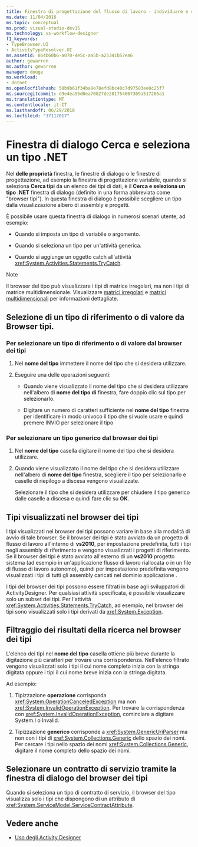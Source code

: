 ```yaml
---
title: Finestra di progettazione del flusso di lavoro - individuare e selezionare una finestra di dialogo tipo .NET
ms.date: 11/04/2016
ms.topic: conceptual
ms.prod: visual-studio-dev15
ms.technology: vs-workflow-designer
f1_keywords:
- TypeBrowser.UI
- ActivityTypeResolver.UI
ms.assetid: 864b60b6-a070-4e5c-aa5b-a25341b57ea6
author: gewarren
ms.author: gewarren
manager: douge
ms.workload:
- dotnet
ms.openlocfilehash: 50b9b61f34ba9e78efd8bc40c7d97583ee0c25f7
ms.sourcegitcommit: d9e4ea95d0ea70827de281754067309a517205a1
ms.translationtype: MT
ms.contentlocale: it-IT
ms.lasthandoff: 06/29/2018
ms.locfileid: "37117017"
---
```

# <a name="browse-and-select-a-net-type-dialog-box"></a>Finestra di dialogo Cerca e seleziona un tipo .NET

Nel **delle proprietà** finestra, le finestre di dialogo o le finestre di progettazione, ad esempio la finestra di progettazione variabile, quando si seleziona **Cerca tipi** da un elenco dei tipi di dati, è il **Cerca e seleziona un tipo .NET** finestra di dialogo (definito in una forma abbreviata come "browser tipi"). In questa finestra di dialogo è possibile scegliere un tipo dalla visualizzazione albero di assembly e progetti.

 È possibile usare questa finestra di dialogo in numerosi scenari utente, ad esempio:

-   Quando si imposta un tipo di variabile o argomento.

-   Quando si seleziona un tipo per un'attività generica.

-   Quando si aggiunge un oggetto catch all'attività <xref:System.Activities.Statements.TryCatch>.

> [!NOTE]
> Il browser del tipo può visualizzare i tipi di matrice irregolari, ma non i tipi di matrice multidimensionale. Visualizzare [matrici irregolari](http://go.microsoft.com/fwlink/?LinkId=195226) e [matrici multidimensionali](http://go.microsoft.com/fwlink/?LinkId=195227) per informazioni dettagliate.

## <a name="selecting-a-value-or-reference-type-from-the-type-browser"></a>Selezione di un tipo di riferimento o di valore da Browser tipi.

### <a name="to-select-a-value-or-reference-type-from-the-type-browser"></a>Per selezionare un tipo di riferimento o di valore dal browser dei tipi

1.  Nel **nome del tipo** immettere il nome del tipo che si desidera utilizzare.

2.  Eseguire una delle operazioni seguenti:

    -   Quando viene visualizzato il nome del tipo che si desidera utilizzare nell'albero di **nome del tipo di** finestra, fare doppio clic sul tipo per selezionarlo.

    -   Digitare un numero di caratteri sufficiente nel **nome del tipo** finestra per identificare in modo univoco il tipo che si vuole usare e quindi premere INVIO per selezionare il tipo

### <a name="to-select-a-generic-type-from-the-type-browser"></a>Per selezionare un tipo generico dal browser dei tipi

1.  Nel **nome del tipo** casella digitare il nome del tipo che si desidera utilizzare.

2.  Quando viene visualizzato il nome del tipo che si desidera utilizzare nell'albero di **nome del tipo** finestra, scegliere il tipo per selezionarlo e caselle di riepilogo a discesa vengono visualizzate.

     Selezionare il tipo che si desidera utilizzare per chiudere il tipo generico dalle caselle a discesa e quindi fare clic su **OK**.

## <a name="types-displayed-in-the-type-browser"></a>Tipi visualizzati nel browser dei tipi
 I tipi visualizzati nel browser dei tipi possono variare in base alla modalità di avvio di tale browser. Se il browser dei tipi è stato avviato da un progetto di flusso di lavoro all'interno di **vs2010**, per impostazione predefinita, tutti i tipi negli assembly di riferimento e vengono visualizzati i progetti di riferimento. Se il browser dei tipi è stato avviato all'esterno di un **vs2010** progetto sistema (ad esempio in un'applicazione flusso di lavoro riallocata o in un file di flusso di lavoro autonomo), quindi per impostazione predefinita vengono visualizzati i tipi di tutti gli assembly caricati nel dominio applicazione .

 I tipi del browser dei tipi possono essere filtrati in base agli sviluppatori di ActivityDesigner. Per qualsiasi attività specificata, è possibile visualizzare solo un subset dei tipi. Per l'attività <xref:System.Activities.Statements.TryCatch>, ad esempio, nel browser dei tipi sono visualizzati solo i tipi derivati da <xref:System.Exception>.

## <a name="filtering-search-results-in-the-type-browser"></a>Filtraggio dei risultati della ricerca nel browser dei tipi
 L'elenco dei tipi nel **nome del tipo** casella ottiene più breve durante la digitazione più caratteri per trovare una corrispondenza. Nell'elenco filtrato vengono visualizzati solo i tipi il cui nome completo inizia con la stringa digitata oppure i tipi il cui nome breve inizia con la stringa digitata.

 Ad esempio:

1.  Tipizzazione **operazione** corrisponda <xref:System.OperationCanceledException> ma non <xref:System.InvalidOperationException>. Per trovare la corrispondenza con <xref:System.InvalidOperationException>, cominciare a digitare System.I o Invalid.

2.  Tipizzazione **generico** corrisponde a <xref:System.GenericUriParser> ma non con i tipi di <xref:System.Collections.Generic> dello spazio dei nomi. Per cercare i tipi nello spazio dei nomi <xref:System.Collections.Generic>, digitare il nome completo dello spazio dei nomi.

## <a name="selecting-a-service-contract-using-the-type-browser-dialog"></a>Selezionare un contratto di servizio tramite la finestra di dialogo del browser dei tipi
 Quando si seleziona un tipo di contratto di servizio, il browser del tipo visualizza solo i tipi che dispongono di un attributo di <xref:System.ServiceModel.ServiceContractAttribute>.

## <a name="see-also"></a>Vedere anche

- [Uso degli Activity Designer](../workflow-designer/using-the-activity-designers.md)